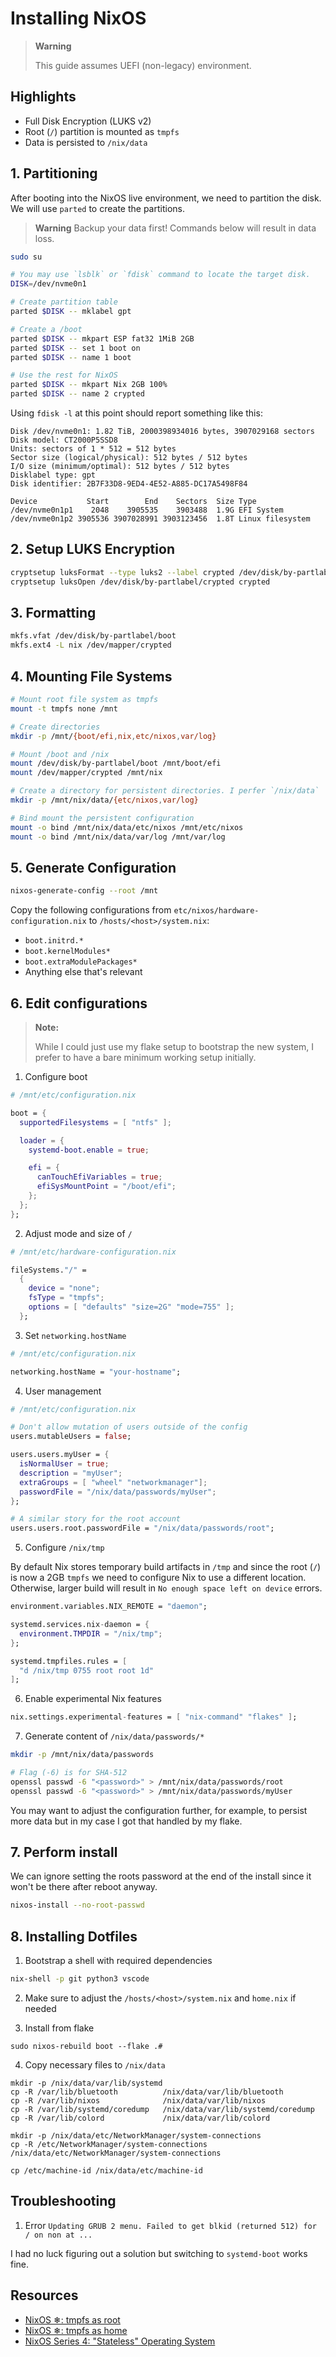# Installing NixOS

> **Warning**
>
> This guide assumes UEFI (non-legacy) environment.

## Highlights

- Full Disk Encryption (LUKS v2)
- Root (`/`) partition is mounted as `tmpfs`
- Data is persisted to `/nix/data`

## 1. Partitioning

After booting into the NixOS live environment, we need to partition the disk. We will use `parted` to create the partitions.

> **Warning**
> Backup your data first! Commands below will result in data loss.

```sh
sudo su

# You may use `lsblk` or `fdisk` command to locate the target disk.
DISK=/dev/nvme0n1

# Create partition table
parted $DISK -- mklabel gpt

# Create a /boot
parted $DISK -- mkpart ESP fat32 1MiB 2GB
parted $DISK -- set 1 boot on
parted $DISK -- name 1 boot

# Use the rest for NixOS
parted $DISK -- mkpart Nix 2GB 100%
parted $DISK -- name 2 crypted
```

Using `fdisk -l` at this point should report something like this:

```
Disk /dev/nvme0n1: 1.82 TiB, 2000398934016 bytes, 3907029168 sectors
Disk model: CT2000P5SSD8
Units: sectors of 1 * 512 = 512 bytes
Sector size (logical/physical): 512 bytes / 512 bytes
I/O size (minimum/optimal): 512 bytes / 512 bytes
Disklabel type: gpt
Disk identifier: 2B7F33D8-9ED4-4E52-A885-DC17A5498F84

Device           Start        End    Sectors  Size Type
/dev/nvme0n1p1    2048    3905535    3903488  1.9G EFI System
/dev/nvme0n1p2 3905536 3907028991 3903123456  1.8T Linux filesystem
```

## 2. Setup LUKS Encryption

```sh
cryptsetup luksFormat --type luks2 --label crypted /dev/disk/by-partlabel/crypted
cryptsetup luksOpen /dev/disk/by-partlabel/crypted crypted
```

## 3. Formatting

```sh
mkfs.vfat /dev/disk/by-partlabel/boot
mkfs.ext4 -L nix /dev/mapper/crypted
```

## 4. Mounting File Systems

```sh
# Mount root file system as tmpfs
mount -t tmpfs none /mnt

# Create directories
mkdir -p /mnt/{boot/efi,nix,etc/nixos,var/log}

# Mount /boot and /nix
mount /dev/disk/by-partlabel/boot /mnt/boot/efi
mount /dev/mapper/crypted /mnt/nix

# Create a directory for persistent directories. I perfer `/nix/data`
mkdir -p /mnt/nix/data/{etc/nixos,var/log}

# Bind mount the persistent configuration
mount -o bind /mnt/nix/data/etc/nixos /mnt/etc/nixos
mount -o bind /mnt/nix/data/var/log /mnt/var/log
```

## 5. Generate Configuration

```sh
nixos-generate-config --root /mnt
```

Copy the following configurations from `etc/nixos/hardware-configuration.nix` to `/hosts/<host>/system.nix`:

- `boot.initrd.*`
- `boot.kernelModules*`
- `boot.extraModulePackages*`
- Anything else that's relevant

## 6. Edit configurations

> **Note:**
>
> While I could just use my flake setup to bootstrap the new system, I prefer to have a bare minimum working setup initially.

1. Configure boot

```nix
# /mnt/etc/configuration.nix

boot = {
  supportedFilesystems = [ "ntfs" ];

  loader = {
    systemd-boot.enable = true;

    efi = {
      canTouchEfiVariables = true;
      efiSysMountPoint = "/boot/efi";
    };
  };
};
```

2. Adjust mode and size of `/`

```nix
# /mnt/etc/hardware-configuration.nix

fileSystems."/" =
  {
    device = "none";
    fsType = "tmpfs";
    options = [ "defaults" "size=2G" "mode=755" ];
  };
```

3. Set `networking.hostName`

```nix
# /mnt/etc/configuration.nix

networking.hostName = "your-hostname";
```

4. User management

```nix
# /mnt/etc/configuration.nix

# Don't allow mutation of users outside of the config
users.mutableUsers = false;

users.users.myUser = {
  isNormalUser = true;
  description = "myUser";
  extraGroups = [ "wheel" "networkmanager"];
  passwordFile = "/nix/data/passwords/myUser";
};

# A similar story for the root account
users.users.root.passwordFile = "/nix/data/passwords/root";
```

5. Configure `/nix/tmp`

By default Nix stores temporary build artifacts in `/tmp` and since the root (`/`) is now a 2GB `tmpfs` we need to configure Nix to use a different location. Otherwise, larger build will result in `No enough space left on device` errors.

```nix
environment.variables.NIX_REMOTE = "daemon";

systemd.services.nix-daemon = {
  environment.TMPDIR = "/nix/tmp";
};

systemd.tmpfiles.rules = [
  "d /nix/tmp 0755 root root 1d"
];
```

6. Enable experimental Nix features

```nix
nix.settings.experimental-features = [ "nix-command" "flakes" ];
```

7. Generate content of `/nix/data/passwords/*`

```sh
mkdir -p /mnt/nix/data/passwords

# Flag (-6) is for SHA-512
openssl passwd -6 "<password>" > /mnt/nix/data/passwords/root
openssl passwd -6 "<password>" > /mnt/nix/data/passwords/myUser
```

You may want to adjust the configuration further, for example, to persist more data but in my case I got that handled by my flake.

## 7. Perform install

We can ignore setting the roots password at the end of the install since it won't be
there after reboot anyway.

```sh
nixos-install --no-root-passwd
```

## 8. Installing Dotfiles

1. Bootstrap a shell with required dependencies

```sh
nix-shell -p git python3 vscode
```

2. Make sure to adjust the `/hosts/<host>/system.nix` and `home.nix` if needed

3. Install from flake

```
sudo nixos-rebuild boot --flake .#
```

4. Copy necessary files to `/nix/data`

```
mkdir -p /nix/data/var/lib/systemd
cp -R /var/lib/bluetooth          /nix/data/var/lib/bluetooth
cp -R /var/lib/nixos              /nix/data/var/lib/nixos
cp -R /var/lib/systemd/coredump   /nix/data/var/lib/systemd/coredump
cp -R /var/lib/colord             /nix/data/var/lib/colord

mkdir -p /nix/data/etc/NetworkManager/system-connections
cp -R /etc/NetworkManager/system-connections /nix/data/etc/NetworkManager/system-connections

cp /etc/machine-id /nix/data/etc/machine-id
```

## Troubleshooting

1. Error `Updating GRUB 2 menu. Failed to get blkid (returned 512) for / on non at ...`

I had no luck figuring out a solution but switching to `systemd-boot` works fine.

## Resources

- [NixOS ❄: tmpfs as root](https://elis.nu/blog/2020/05/nixos-tmpfs-as-root/)
- [NixOS ❄: tmpfs as home](https://elis.nu/blog/2020/06/nixos-tmpfs-as-home/)
- [NixOS Series 4: "Stateless" Operating System](https://lantian.pub/en/article/modify-computer/nixos-impermanence.lantian/)
